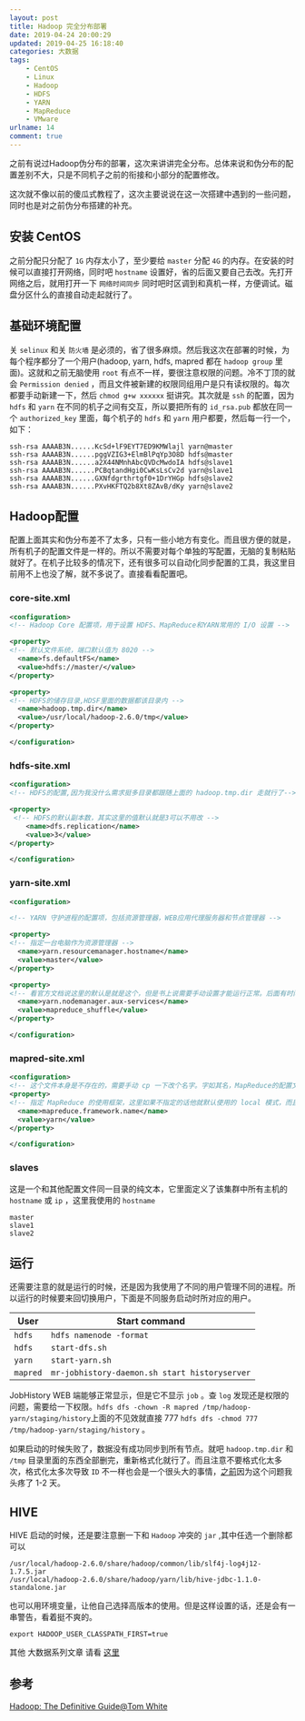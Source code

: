```yaml
---
layout: post
title: Hadoop 完全分布部署
date: 2019-04-24 20:00:29
updated: 2019-04-25 16:18:40
categories: 大数据
tags: 
    - CentOS
    - Linux
    - Hadoop
    - HDFS
    - YARN
    - MapReduce
    - VMware
urlname: 14
comment: true
---
```


之前有说过Hadoop伪分布的部署，这次来讲讲完全分布。总体来说和伪分布的配置差别不大，只是不同机子之前的衔接和小部分的配置修改。

<!-- more -->

这次就不像以前的傻瓜式教程了，这次主要说说在这一次搭建中遇到的一些问题，同时也是对之前伪分布搭建的补充。

## 安装 CentOS

之前分配只分配了 `1G` 内存太小了，至少要给 `master` 分配 `4G` 的内存。在安装的时候可以直接打开网络，同时吧 `hostname` 设置好，省的后面又要自己去改。先打开网络之后，就用打开一下 `网络时间同步` 同时吧时区调到和真机一样，方便调试。磁盘分区什么的直接自动走起就行了。

## 基础环境配置

关 `selinux` 和关 `防火墙` 是必须的，省了很多麻烦。然后我这次在部署的时候，为每个程序都分了一个用户(hadoop, yarn, hdfs, mapred 都在 `hadoop group` 里面)。这就和之前无脑使用 `root` 有点不一样，要很注意权限的问题。冷不丁顶的就会 `Permission denied` ，而且文件被新建的权限同组用户是只有读权限的。每次都要手动新建一下，然后 `chmod g+w xxxxxx` 挺讲究。其次就是 `ssh` 的配置，因为 `hdfs` 和 `yarn` 在不同的机子之间有交互，所以要把所有的 `id_rsa.pub` 都放在同一个 `authorized_key` 里面，每个机子的 `hdfs` 和 `yarn` 用户都要，然后每一行一个，如下：

```shell
ssh-rsa AAAAB3N......KcSd+lF9EYT7ED9KMWlajl yarn@master
ssh-rsa AAAAB3N......pggVZIG3+ElmBlPqYp3O8D hdfs@master
ssh-rsa AAAAB3N......a2X44NMnhAbcQVDcMwdoIA hdfs@slave1
ssh-rsa AAAAB3N......PCBqtandHgi0CwKsLsCv2d yarn@slave1
ssh-rsa AAAAB3N......GXNfdgrthrtgf0+1DrYHGp hdfs@slave2
ssh-rsa AAAAB3N......PXvHKFTQ2b8Xt8ZAvB/dKy yarn@slave2
```

## Hadoop配置

配置上面其实和伪分布差不了太多，只有一些小地方有变化。而且很方便的就是，所有机子的配置文件是一样的。所以不需要对每个单独的写配置，无脑的复制粘贴就好了。在机子比较多的情况下，还有很多可以自动化同步配置的工具，我这里目前用不上也没了解，就不多说了。直接看看配置吧。

### core-site.xml

```xml
<configuration>
<!-- Hadoop Core 配置项，用于设置 HDFS、MapReduce和YARN常用的 I/O 设置 -->

<property>
<!-- 默认文件系统，端口默认值为 8020 -->
  <name>fs.defaultFS</name>
  <value>hdfs://master/</value>
</property>

<property>
<!-- HDFS的储存目录,HDSF里面的数据都该目录内 -->
  <name>hadoop.tmp.dir</name>
  <value>/usr/local/hadoop-2.6.0/tmp</value>
</property>

</configuration>
```

### hdfs-site.xml

```xml
<configuration>
<!-- HDFS的配置,因为我没什么需求挺多目录都跟随上面的 hadoop.tmp.dir 走就行了-->

<property>
 <!-- HDFS的默认副本数，其实这里的值默认就是3可以不用改 -->
    <name>dfs.replication</name>
    <value>3</value>
</property>

</configuration>
```

### yarn-site.xml

```xml
<configuration>

<!-- YARN 守护进程的配置项，包括资源管理器，WEB应用代理服务器和节点管理器 -->

<property>
<!-- 指定一台电脑作为资源管理器 -->
  <name>yarn.resourcemanager.hostname</name>
  <value>master</value>
</property>

<property>
<!-- 看官方文档说这里的默认是就是这个，但是书上说需要手动设置才能运行正常。后面有时间再深究 -->
  <name>yarn.nodemanager.aux-services</name>
  <value>mapreduce_shuffle</value>
</property>

</configuration>
```

### mapred-site.xml

```xml
<configuration>
<!-- 这个文件本身是不存在的，需要手动 cp 一下改个名字。字如其名，MapReduce的配置文件 -->
<property>
<!-- 指定 MapReduce 的使用框架，这里如果不指定的话他就默认使用的 local 模式，而且 8088 里面看不到 job-->
  <name>mapreduce.framework.name</name>
  <value>yarn</value>
</property>

</configuration>
```

### slaves

这是一个和其他配置文件同一目录的纯文本，它里面定义了该集群中所有主机的 `hostname` 或 `ip` ，这里我使用的 `hostname`

```
master
slave1
slave2
```

## 运行

还需要注意的就是运行的时候，还是因为我使用了不同的用户管理不同的进程。所以运行的时候要来回切换用户，下面是不同服务启动时所对应的用户。

| User | Start command |
| ---- | ----- |
| `hdfs` | `hdfs namenode -format` |
| `hdfs` | `start-dfs.sh` |
| `yarn` | `start-yarn.sh` |
| `mapred` | `mr-jobhistory-daemon.sh start historyserver` |

JobHistory WEB 端能够正常显示，但是它不显示 `job` 。查 `log` 发现还是权限的问题，需要给一下权限。`hdfs dfs -chown -R mapred /tmp/hadoop-yarn/staging/history`上面的不见效就直接 777 `hdfs dfs -chmod 777 /tmp/hadoop-yarn/staging/history` 。

如果启动的时候失败了，数据没有成功同步到所有节点。就吧 `hadoop.tmp.dir` 和 `/tmp` 目录里面的东西全部删完，重新格式化就行了。而且注意不要格式化太多次，格式化太多次导致 `ID` 不一样也会是一个很头大的事情，[之前](https://blackyau.cc/12.html#%E6%8E%92%E9%94%99)因为这个问题我头疼了 1-2 天。

## HIVE

HIVE 启动的时候，还是要注意删一下和 `Hadoop` 冲突的 `jar` ,其中任选一个删除都可以

```shell
/usr/local/hadoop-2.6.0/share/hadoop/common/lib/slf4j-log4j12-1.7.5.jar
/usr/local/hadoop-2.6.0/share/hadoop/yarn/lib/hive-jdbc-1.1.0-standalone.jar
```

也可以用环境变量，让他自己选择高版本的使用。但是这样设置的话，还是会有一串警告，看着挺不爽的。

```shell
export HADOOP_USER_CLASSPATH_FIRST=true
```

其他 大数据系列文章 请看 [这里](https://blackyau.cc/categories/%E5%A4%A7%E6%95%B0%E6%8D%AE/)

## 参考

[Hadoop: The Definitive Guide@Tom White](https://item.jd.com/12109713.html)
